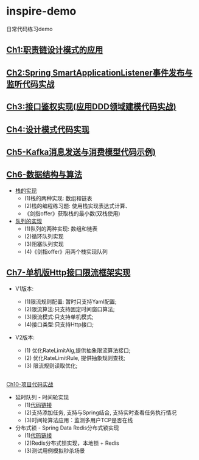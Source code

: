 # inspire-demo
日常代码练习demo

## <a href="https://github.com/GenshenWang/inspire-demo/tree/master/Ch1_ExecutorChainPattern">Ch1:职责链设计模式的应用</a>
## <a href="https://github.com/GenshenWang/inspire-demo/tree/master/Ch2_SmartApplicationListener">Ch2:Spring SmartApplicationListener事件发布与监听代码实战</a>
## <a href="https://github.com/GenshenWang/inspire-demo/tree/master/Ch3_InterfaceAuth">Ch3:接口鉴权实现(应用DDD领域建模代码实战)</a>
## <a href="https://github.com/GenshenWang/inspire-demo/tree/master/Ch4_CodeDesignStyle">Ch4:设计模式代码实现</a>
## <a href="https://github.com/GenshenWang/inspire-demo/tree/master/Ch5_KafkaDemoLearning">Ch5-Kafka消息发送与消费模型代码示例)</a>
## <a href="https://github.com/GenshenWang/inspire-demo/tree/master/Ch6_AlgorithmsExe">Ch6-数据结构与算法</a>
* <a href="https://github.com/GenshenWang/inspire-demo/tree/master/Ch6_AlgorithmsExe/src/main/java/com/wgs/algorithms/%E6%A0%88">栈的实现</a>
  - (1)栈的两种实现: 数组和链表
  - (2)栈的编程练习题: 使用栈实现表达式计算、
  -    《剑指offer》获取栈的最小数(双栈使用)
* <a href="https://github.com/GenshenWang/inspire-demo/tree/master/Ch6_AlgorithmsExe/src/main/java/com/wgs/algorithms/%E9%98%9F%E5%88%97">队列的实现</a>
  - (1)队列的两种实现: 数组和链表
  - (2)循环队列实现
  - (3)阻塞队列实现
  - (4)《剑指offer》用两个栈实现队列
## <a href="https://github.com/GenshenWang/inspire-demo/tree/master/Ch7_SentinelExe">Ch7-单机版Http接口限流框架实现</a>
* V1版本:
    - (1)限流规则配置: 暂时只支持Yaml配置;
    - (2)限流算法:只支持固定时间窗口算法;
    - (3)限流模式:只支持单机模式;
    - (4)接口类型:只支持Http接口;

* V2版本:
    - (1) 优化RateLimitAlg,提供抽象限流算法接口;
    - (2) 优化RateLimitRule, 提供抽象规则查找;
    - (3) 限流规则读取优化;
    
## <a href="https://github.com/GenshenWang/inspire-demo/tree/master/Ch10_ParrotExe/src/main/java/com/wgs/parrot">
Ch10-项目代码实战</a>
* 延时队列 - 时间轮实现
    - (1)<a href="https://github.com/GenshenWang/inspire-demo/tree/master/Ch10_ParrotExe/src/main/java/com/wgs/parrot/%E5%BB%B6%E6%97%B6%E6%B6%88%E6%81%AF/%E6%97%B6%E9%97%B4%E8%BD%AE">代码链接</a>
    - (2)支持添加任务, 支持与Spring结合, 支持实时查看任务执行情况
    - (3)时间轮算法应用：监测多用户TCP是否在线
*  分布式锁 - Spring Data Redis分布式锁实现
    - (1)<a href="https://github.com/GenshenWang/inspire-demo/tree/master/Ch10_ParrotExe/src/main/java/com/wgs/parrot/distributed_lock">代码链接</a>
    - (2)Redis分布式锁实现，本地锁 + Redis
    - (3)测试用例模拟秒杀场景   

